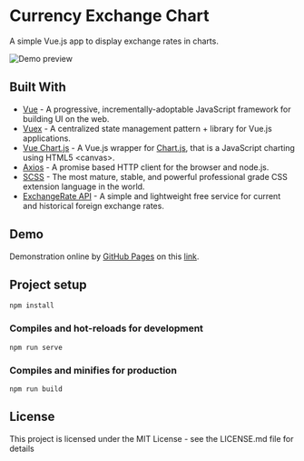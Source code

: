 # Currency Exchange Chart

A simple Vue.js app to display exchange rates in charts.

![Demo preview](./src/assets/demo-preview.png)

## Built With

- [Vue](https://vuejs.org) - A progressive, incrementally-adoptable JavaScript framework for building UI on the web.
- [Vuex](https://vuex.vuejs.org) - A centralized state management pattern + library for Vue.js applications.
- [Vue Chart.js](https://vue-chartjs.org) - A Vue.js wrapper for [Chart.js](https://www.chartjs.org), that is a JavaScript charting using HTML5 &lt;canvas>.
- [Axios](https://github.com/axios/axios) - A promise based HTTP client for the browser and node.js.
- [SCSS](https://sass-lang.com) - The most mature, stable, and powerful professional grade CSS extension language in the world.
- [ExchangeRate API](https://exchangerate.host/#/) - A simple and lightweight free service for current and historical foreign exchange rates.

## Demo

Demonstration online by [GitHub Pages](https://pages.github.com) on this [link](https://lucas-santosp.github.io/currency-exchange-chart/).

## Project setup

```
npm install
```

### Compiles and hot-reloads for development

```
npm run serve
```

### Compiles and minifies for production

```
npm run build
```

## License

This project is licensed under the MIT License - see the LICENSE.md file for details
